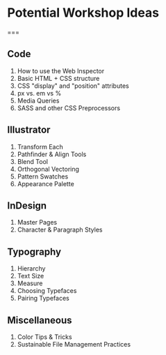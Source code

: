 # Potential Workshop Ideas
===


## Code

1. How to use the Web Inspector
2. Basic HTML + CSS structure
3. CSS "display" and "position" attributes
4. px vs. em vs %
5. Media Queries
6. SASS and other CSS Preprocessors


## Illustrator

1. Transform Each
2. Pathfinder & Align Tools
3. Blend Tool
4. Orthogonal Vectoring
5. Pattern Swatches
6. Appearance Palette


## InDesign

1. Master Pages
2. Character & Paragraph Styles


## Typography

1. Hierarchy
2. Text Size
3. Measure
4. Choosing Typefaces
5. Pairing Typefaces


## Miscellaneous

1. Color Tips & Tricks
2. Sustainable File Management Practices